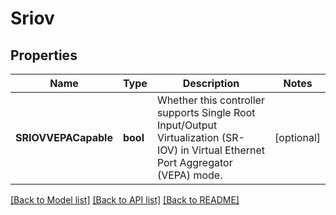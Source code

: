 # Sriov

## Properties
Name | Type | Description | Notes
------------ | ------------- | ------------- | -------------
**SRIOVVEPACapable** | **bool** | Whether this controller supports Single Root Input/Output Virtualization (SR-IOV) in Virtual Ethernet Port Aggregator (VEPA) mode. | [optional] 

[[Back to Model list]](../README.md#documentation-for-models) [[Back to API list]](../README.md#documentation-for-api-endpoints) [[Back to README]](../README.md)



